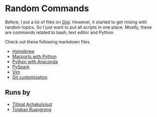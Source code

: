# Random Commands

Before, I put a lot of files on [Gist](https://gist.github.com/). However, it started to
get mixing with random topics. So I just want to put all scripts in one place.
Mostly, these are commands related to bash, text editor and Python.

Check out these following markdown files.

- [Homebrew](homebrew.md)
- [Macports with Python](macports.md)
- [Python with Anaconda](anaconda.md)
- [PySpark](pyspark.md)
- [Vim](vim.md)
- [Git customization](git_customization.md)

## Runs by

- [Titipat Achakulvisut](http://titipata.github.io/)
- [Tulakan Ruangrong](https://github.com/bluenex)
